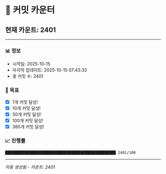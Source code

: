 # 🔢 커밋 카운터

## 현재 카운트: 2401

---

### 📊 정보
- 시작일: 2025-10-15
- 마지막 업데이트: 2025-10-15 07:43:33
- 총 커밋 수: 2401

### 🎯 목표
- [x] 1개 커밋 달성!
- [x] 10개 커밋 달성!
- [x] 50개 커밋 달성!
- [x] 100개 커밋 달성!
- [x] 365개 커밋 달성!

### 📈 진행률
```
██████████████████████████████████████████████████ 2401/100
```

---
*자동 생성됨 - 카운트: 2401*

